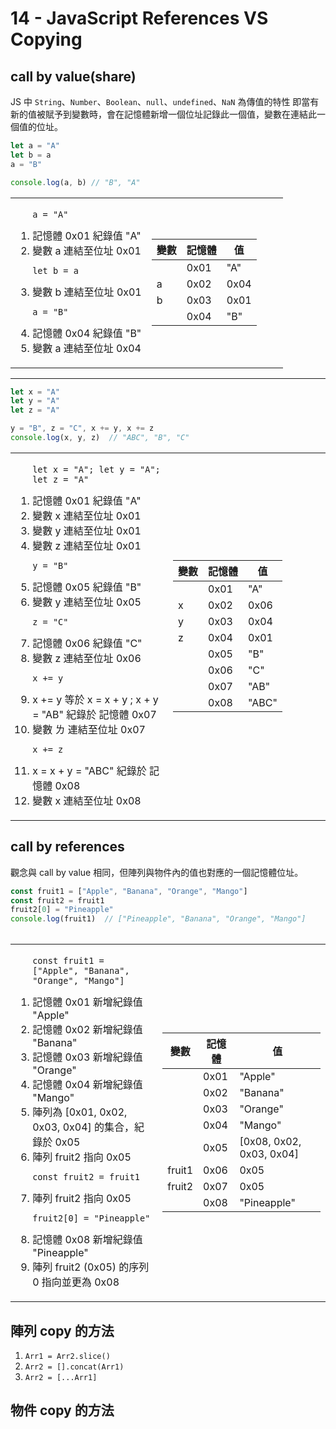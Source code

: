 # 14 - JavaScript References VS Copying

## call by value(share)
JS 中 `String`、`Number`、`Boolean`、`null`、`undefined`、`NaN` 為傳值的特性
即當有新的值被賦予到變數時，會在記憶體新增一個位址記錄此一個值，變數在連結此一個值的位址。

```javascript
let a = "A"
let b = a
a = "B"

console.log(a, b) // "B", "A"
```

<table>
  <tr>
    <td width="50%">
      <ol>
      <pre><code>a = "A"</code></pre>
        <li>記憶體 0x01 紀錄值 "A"</li>
        <li>變數 a 連結至位址 0x01</li>
        <pre><code>let b = a</code></pre>
        <li>變數 b 連結至位址 0x01</li>
        <pre><code>a = "B"</code></pre>
        <li>記憶體 0x04 紀錄值 "B"</li>
        <li>變數 a 連結至位址 0x04</li>
      </ol>
    </td>
    <td>
      <table>
        <thead>
          <tr>
            <th>變數</th>
            <th>記憶體</th>
            <th>值</th>
          </tr>
        </thead>
        <tbody>
          <tr>
            <td></td>
            <td>0x01</td>
            <td>"A"</td>
          </tr>
          <tr>
            <td>a</td>
            <td>0x02</td>
            <td>0x04</td>
          </tr>
          <tr>
            <td>b</td>
            <td>0x03</td>
            <td>0x01</td>
          </tr>
          <tr>
            <td></td>
            <td>0x04</td>
            <td>"B"</td>
          </tr>
        </tbody>
      </table>
    </td>
  </tr>
</table>

---

```javascript
let x = "A"
let y = "A"
let z = "A"

y = "B", z = "C", x += y, x += z
console.log(x, y, z)  // "ABC", "B", "C"
```

<table>
  <tr>
    <td width="50%">
      <ol>
      <pre><code>let x = "A"; let y = "A"; let z = "A"</code></pre>
        <li>記憶體 0x01 紀錄值 "A"</li>
        <li>變數 x 連結至位址 0x01</li>
        <li>變數 y 連結至位址 0x01</li>
        <li>變數 z 連結至位址 0x01</li>
        <pre><code>y = "B"</code></pre>
        <li>記憶體 0x05 紀錄值 "B"</li>
        <li>變數 y 連結至位址 0x05</li>
        <pre><code>z = "C"</code></pre>
        <li>記憶體 0x06 紀錄值 "C"</li>
        <li>變數 z 連結至位址 0x06</li>
        <pre><code>x += y</code></pre>
        <li>x += y 等於 x = x + y ; x + y = "AB" 紀錄於 記憶體 0x07</li>
        <li>變數 ㄌ 連結至位址 0x07</li>
        <pre><code>x += z</code></pre>
        <li>x = x + y = "ABC" 紀錄於 記憶體 0x08</li>
        <li>變數 x 連結至位址 0x08</li>
      </ol>
    </td>
    <td>
      <table>
        <thead>
          <tr>
            <th>變數</th>
            <th>記憶體</th>
            <th>值</th>
          </tr>
        </thead>
        <tbody>
          <tr>
            <td></td>
            <td>0x01</td>
            <td>"A"</td>
          </tr>
          <tr>
            <td>x</td>
            <td>0x02</td>
            <td>0x06</td>
          </tr>
          <tr>
            <td>y</td>
            <td>0x03</td>
            <td>0x04</td>
          </tr>
          <tr>
            <td>z</td>
            <td>0x04</td>
            <td>0x01</td>
          </tr>
          <tr>
            <td></td>
            <td>0x05</td>
            <td>"B"</td>
          </tr>
          <tr>
            <td></td>
            <td>0x06</td>
            <td>"C"</td>
          </tr>
          <tr>
            <td></td>
            <td>0x07</td>
            <td>"AB"</td>
          </tr>
          <tr>
            <td></td>
            <td>0x08</td>
            <td>"ABC"</td>
          </tr>
        </tbody>
      </table>
    </td>
  </tr>
</table>
<table>

## call by references
觀念與 call by value 相同，但陣列與物件內的值也對應的一個記憶體位址。

```javascript
const fruit1 = ["Apple", "Banana", "Orange", "Mango"]
const fruit2 = fruit1
fruit2[0] = "Pineapple"
console.log(fruit1)  // ["Pineapple", "Banana", "Orange", "Mango"]
```

<table>
  <tr>
    <td>
      <ol>
        <pre><code>const fruit1 = ["Apple", "Banana", "Orange", "Mango"]</code></pre>
        <li>記憶體 0x01 新增紀錄值 "Apple"</li>
        <li>記憶體 0x02 新增紀錄值 "Banana"</li>
        <li>記憶體 0x03 新增紀錄值 "Orange"</li>
        <li>記憶體 0x04 新增紀錄值 "Mango"</li>
        <li>陣列為 [0x01, 0x02, 0x03, 0x04] 的集合，紀錄於 0x05</li>
        <li>陣列 fruit2 指向 0x05</li>
        <pre><code>const fruit2 = fruit1</code></pre>
        <li>陣列 fruit2 指向 0x05</li>
        <pre><code>fruit2[0] = "Pineapple"</code></pre>
        <li>記憶體 0x08 新增紀錄值 "Pineapple"</li>
        <li>陣列 fruit2 (0x05) 的序列 0 指向並更為 0x08</li>
      </ol>
    </td>
    <td>
      <table>
        <thead>
          <tr>
            <th>變數</th>
            <th>記憶體</th>
            <th>值</th>
          </tr>
        </thead>
        <tbody>
          <tr>
            <td></td>
            <td>0x01</td>
            <td>"Apple"</td>
          </tr>
          <tr>
            <td></td>
            <td>0x02</td>
            <td>"Banana"</td>
          </tr>
          <tr>
            <td></td>
            <td>0x03</td>
            <td>"Orange"</td>
          </tr>
          <tr>
            <td></td>
            <td>0x04</td>
            <td>"Mango"</td>
          </tr>
          <tr>
            <td></td>
            <td>0x05</td>
            <td>[0x08, 0x02, 0x03, 0x04]</td>
          </tr>
          <tr>
            <td>fruit1</td>
            <td>0x06</td>
            <td>0x05</td>
          </tr>
          <tr>
            <td>fruit2</td>
            <td>0x07</td>
            <td>0x05</td>
          </tr>
          <tr>
            <td></td>
            <td>0x08</td>
            <td>"Pineapple"</td>
          </tr>
        </tbody>
      </table>
    </td>
  </tr>
</table>

## 陣列 copy 的方法

1. `Arr1 = Arr2.slice()`
1. `Arr2 = [].concat(Arr1)`
1. `Arr2 = [...Arr1]`

## 物件 copy 的方法